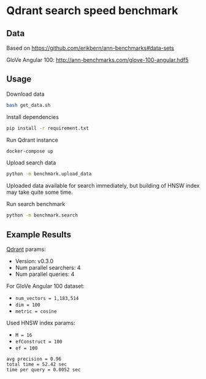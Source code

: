 
# Qdrant search speed benchmark


## Data

Based on https://github.com/erikbern/ann-benchmarks#data-sets

GloVe Angular 100: http://ann-benchmarks.com/glove-100-angular.hdf5


## Usage


Download data

```bash
bash get_data.sh
```

Install dependencies

```bash
pip install -r requirement.txt
```

Run Qdrant instance

```bash
docker-compose up
```

Upload search data

```bash
python -m benchmark.upload_data
```
Uploaded data available for search immediately, but building of HNSW index may take quite some time. 

Run search benchmark

```bash
python -m benchmark.search
```


## Example Results

[Qdrant](https://github.com/qdrant/qdrant) params:

* Version: v0.3.0
* Num parallel searchers: 4
* Num parallel queries: 4

For GloVe Angular 100 dataset: 

* `num_vectors = 1,183,514`
* `dim = 100`
* `metric = cosine`

Used HNSW index params:

* `M = 16`
* `efConstruct = 100`
* `ef = 100`

```
avg precision = 0.96
total time = 52.42 sec
time per query = 0.0052 sec
```
